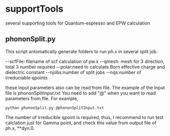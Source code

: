 # supportTools
several supporting tools for Quantum-espresso and EPW calculation

## phononSplit.py
This script antomatically generate folders to run ph.x in several split job.

--scfFile: filename of scf calculation of pw.x
--qmesh: mesh for 3 direction, total 3 number required
--polar:need to calculate Born effective charge and dielectric constant
--njobs:number of split jobs
--nqs:number of irreduciable qpoints

these input parameters also can be read from file. The example of the input file is phononSplitInput.txt
You need to add "@" when you want to read parameters from file. For example,

```
python phononSplit.py @phononSplitInput.txt
```

The number of irreducible qpoint is required, thus, I recommend to run test calclation just for Gamma point, 
and check this value from output file of ph.x, **dyn.0.
